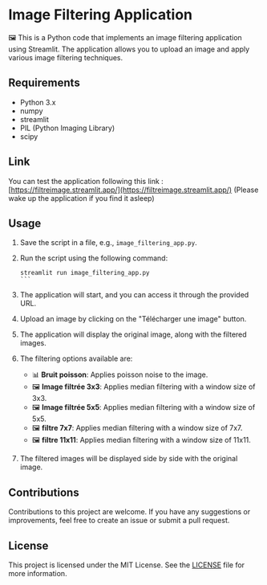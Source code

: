 # Image Filtering Application

🖼️ This is a Python code that implements an image filtering application using Streamlit. The application allows you to upload an image and apply various image filtering techniques.

## Requirements

- Python 3.x
- numpy
- streamlit
- PIL (Python Imaging Library)
- scipy

## Link 
You can test the application following this link : [https://filtreimage.streamlit.app/](https://filtreimage.streamlit.app/) (Please wake up the application if you find it asleep)

## Usage

1. Save the script in a file, e.g., `image_filtering_app.py`.
2. Run the script using the following command:

   ````shell
   streamlit run image_filtering_app.py
   ```

3. The application will start, and you can access it through the provided URL.
4. Upload an image by clicking on the "Télécharger une image" button.
5. The application will display the original image, along with the filtered images.
6. The filtering options available are:

   - 📊 **Bruit poisson**: Applies poisson noise to the image.
   - 🖼️ **Image filtrée 3x3**: Applies median filtering with a window size of 3x3.
   - 🖼️ **Image filtrée 5x5**: Applies median filtering with a window size of 5x5.
   - 🖼️ **filtre 7x7**: Applies median filtering with a window size of 7x7.
   - 🖼️ **filtre 11x11**: Applies median filtering with a window size of 11x11.

7. The filtered images will be displayed side by side with the original image.

## Contributions

Contributions to this project are welcome. If you have any suggestions or improvements, feel free to create an issue or submit a pull request.

## License

This project is licensed under the MIT License. See the [LICENSE](https://github.com/username/repo/blob/main/LICENSE) file for more information.
